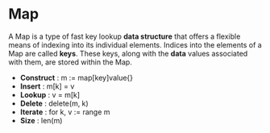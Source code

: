 # Map

A Map is a type of fast key lookup __data structure__ that offers a flexible means of indexing into its individual elements. Indices into the elements of a Map are called __keys__. These keys, along with the __data__ values associated with them, are stored within the Map.

- __Construct__ : m := map[key]value{}
- __Insert__    : m[k] = v
- __Lookup__    : v = m[k]
- __Delete__    : delete(m, k)
- __Iterate__   : for k, v := range m
- __Size__      : len(m)

